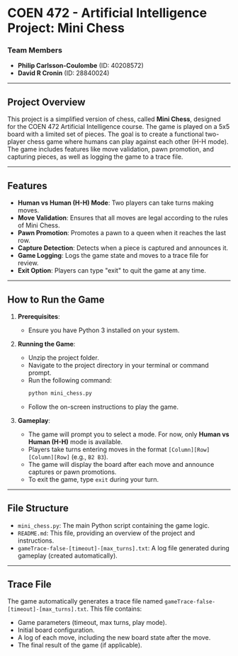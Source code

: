 # **COEN 472 - Artificial Intelligence Project: Mini Chess**

### **Team Members**
- **Philip Carlsson-Coulombe** (ID: 40208572)
- **David R Cronin** (ID: 28840024)

---

## **Project Overview**
This project is a simplified version of chess, called **Mini Chess**, designed for the COEN 472 Artificial Intelligence course. The game is played on a 5x5 board with a limited set of pieces. The goal is to create a functional two-player chess game where humans can play against each other (H-H mode). The game includes features like move validation, pawn promotion, and capturing pieces, as well as logging the game to a trace file.

---

## **Features**
- **Human vs Human (H-H) Mode**: Two players can take turns making moves.
- **Move Validation**: Ensures that all moves are legal according to the rules of Mini Chess.
- **Pawn Promotion**: Promotes a pawn to a queen when it reaches the last row.
- **Capture Detection**: Detects when a piece is captured and announces it.
- **Game Logging**: Logs the game state and moves to a trace file for review.
- **Exit Option**: Players can type "exit" to quit the game at any time.

---

## **How to Run the Game**
1. **Prerequisites**:
   - Ensure you have Python 3 installed on your system.

2. **Running the Game**:
   - Unzip the project folder.
   - Navigate to the project directory in your terminal or command prompt.
   - Run the following command:
     ```bash
     python mini_chess.py
     ```
   - Follow the on-screen instructions to play the game.

3. **Gameplay**:
   - The game will prompt you to select a mode. For now, only **Human vs Human (H-H)** mode is available.
   - Players take turns entering moves in the format `[Column][Row] [Column][Row]` (e.g., `B2 B3`).
   - The game will display the board after each move and announce captures or pawn promotions.
   - To exit the game, type `exit` during your turn.

---

## **File Structure**
- `mini_chess.py`: The main Python script containing the game logic.
- `README.md`: This file, providing an overview of the project and instructions.
- `gameTrace-false-[timeout]-[max_turns].txt`: A log file generated during gameplay (created automatically).

---

## **Trace File**
The game automatically generates a trace file named `gameTrace-false-[timeout]-[max_turns].txt`. This file contains:
- Game parameters (timeout, max turns, play mode).
- Initial board configuration.
- A log of each move, including the new board state after the move.
- The final result of the game (if applicable).